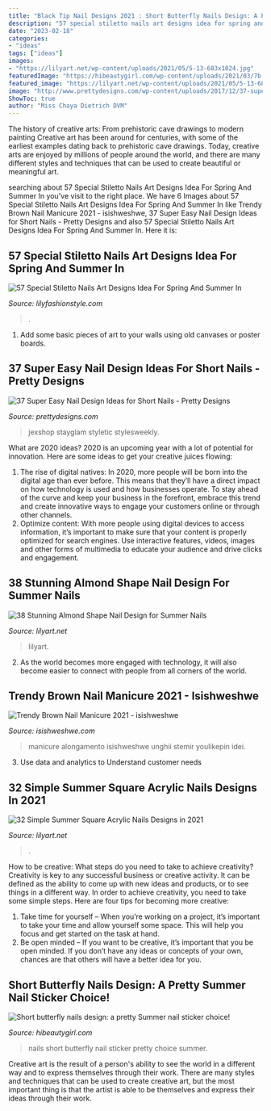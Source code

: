 ```yaml
---
title: "Black Tip Nail Designs 2021 : Short Butterfly Nails Design: A Pretty Summer Nail Sticker Choice!"
description: "57 special stiletto nails art designs idea for spring and summer in"
date: "2023-02-18"
categories:
- "ideas"
tags: ["ideas"]
images:
- "https://lilyart.net/wp-content/uploads/2021/05/5-13-683x1024.jpg"
featuredImage: "https://hibeautygirl.com/wp-content/uploads/2021/03/7b.jpg"
featured_image: "https://lilyart.net/wp-content/uploads/2021/05/5-13-683x1024.jpg"
image: "http://www.prettydesigns.com/wp-content/uploads/2017/12/37-super-easy-nail-design-ideas-for-short-nails-15.jpg"
ShowToc: true
author: "Miss Chaya Dietrich DVM"
---
```



The history of creative arts: From prehistoric cave drawings to modern painting
Creative art has been around for centuries, with some of the earliest examples dating back to prehistoric cave drawings. Today, creative arts are enjoyed by millions of people around the world, and there are many different styles and techniques that can be used to create beautiful or meaningful art.

	

		
searching about 57 Special Stiletto Nails Art Designs Idea For Spring And Summer In you've visit to the right place. We have 6 Images about 57 Special Stiletto Nails Art Designs Idea For Spring And Summer In like Trendy Brown Nail Manicure 2021 - isishweshwe, 37 Super Easy Nail Design Ideas for Short Nails - Pretty Designs and also 57 Special Stiletto Nails Art Designs Idea For Spring And Summer In. Here it is:
		
    
## 57 Special Stiletto Nails Art Designs Idea For Spring And Summer In

<img loading=lazy src="https://lilyfashionstyle.com/wp-content/uploads/2020/04/32-14.jpg" onerror="this.onerror=null;this.src='https://tse2.mm.bing.net/th?id=OIP.YdOiKvN2jFgXs178oW0bhwHaKY&amp;pid=15.1';" alt="57 Special Stiletto Nails Art Designs Idea For Spring And Summer In">

_Source: lilyfashionstyle.com_

>. 

	

1) Add some basic pieces of art to your walls using old canvases or poster boards.

    
## 37 Super Easy Nail Design Ideas For Short Nails - Pretty Designs

<img loading=lazy src="http://www.prettydesigns.com/wp-content/uploads/2017/12/37-super-easy-nail-design-ideas-for-short-nails-15.jpg" onerror="this.onerror=null;this.src='https://tse3.mm.bing.net/th?id=OIP.Dld0ENkCfCSwRZL6jf3N2gHaHa&amp;pid=15.1';" alt="37 Super Easy Nail Design Ideas for Short Nails - Pretty Designs">

_Source: prettydesigns.com_

>jexshop stayglam styletic stylesweekly. 

	

What are 2020 ideas?
2020 is an upcoming year with a lot of potential for innovation. Here are some ideas to get your creative juices flowing: 
1. The rise of digital natives: In 2020, more people will be born into the digital age than ever before. This means that they’ll have a direct impact on how technology is used and how businesses operate. To stay ahead of the curve and keep your business in the forefront, embrace this trend and create innovative ways to engage your customers online or through other channels. 
2. Optimize content: With more people using digital devices to access information, it’s important to make sure that your content is properly optimized for search engines. Use interactive features, videos, images and other forms of multimedia to educate your audience and drive clicks and engagement. 

    
## 38 Stunning Almond Shape Nail Design For Summer Nails

<img loading=lazy src="https://lilyart.net/wp-content/uploads/2021/05/13.jpg" onerror="this.onerror=null;this.src='https://tse4.mm.bing.net/th?id=OIP.ssHH3gsEu-a5mg4m_lWKvgHaLH&amp;pid=15.1';" alt="38 Stunning Almond Shape Nail Design for Summer Nails">

_Source: lilyart.net_

>lilyart. 

	

2. As the world becomes more engaged with technology, it will also become easier to connect with people from all corners of the world. 

    
## Trendy Brown Nail Manicure 2021 - Isishweshwe

<img loading=lazy src="https://isishweshwe.com/wp-content/uploads/2020/07/brown-nails-design-nailart-3.jpg" onerror="this.onerror=null;this.src='https://tse4.mm.bing.net/th?id=OIP.siT0QdtclX7LU2uOV5VegAHaHa&amp;pid=15.1';" alt="Trendy Brown Nail Manicure 2021 - isishweshwe">

_Source: isishweshwe.com_

>manicure alongamento isishweshwe unghii stemir youlikepin idei. 

	

3. Use data and analytics to Understand customer needs 

    
## 32 Simple Summer Square Acrylic Nails Designs In 2021

<img loading=lazy src="https://lilyart.net/wp-content/uploads/2021/05/5-13-683x1024.jpg" onerror="this.onerror=null;this.src='https://tse1.mm.bing.net/th?id=OIP.QAuf2Ujw2VBNAesQITZREgHaLG&amp;pid=15.1';" alt="32 Simple Summer Square Acrylic Nails Designs in 2021">

_Source: lilyart.net_

>. 

	

How to be creative: What steps do you need to take to achieve creativity?
Creativity is key to any successful business or creative activity. It can be defined as the ability to come up with new ideas and products, or to see things in a different way. In order to achieve creativity, you need to take some simple steps. Here are four tips for becoming more creative: 
1) Take time for yourself – When you’re working on a project, it’s important to take your time and allow yourself some space. This will help you focus and get started on the task at hand. 
2) Be open minded – If you want to be creative, it’s important that you be open minded. If you don’t have any ideas or concepts of your own, chances are that others will have a better idea for you.

    
## Short Butterfly Nails Design: A Pretty Summer Nail Sticker Choice!

<img loading=lazy src="https://hibeautygirl.com/wp-content/uploads/2021/03/7b.jpg" onerror="this.onerror=null;this.src='https://tse1.mm.bing.net/th?id=OIP.o-0_aXTs2Y9acyfiCHK8QgHaKB&amp;pid=15.1';" alt="Short butterfly nails design: a pretty Summer nail sticker choice!">

_Source: hibeautygirl.com_

>nails short butterfly nail sticker pretty choice summer. 

	

Creative art is the result of a person's ability to see the world in a different way and to express themselves through their work. There are many styles and techniques that can be used to create creative art, but the most important thing is that the artist is able to be themselves and express their ideas through their work.


